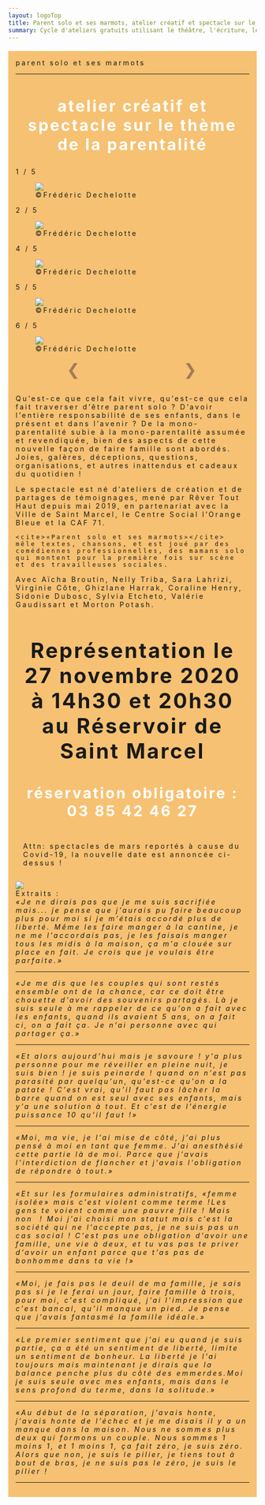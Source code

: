 ```yaml
---
layout: logoTop
title: Parent solo et ses marmots, atelier créatif et spectacle sur le thème de la parentalité à Saint Marcel et Châlon sur Saône.
summary: Cycle d'ateliers gratuits utilisant le théâtre, l'écriture, le chant, l'art thérapie, dans le but de l'écriture et de la représentation d'une pièce de théâtre réunissant une équipe amateure et professionnelle et explorant toutes les facettes de la monoparentalité.
---
```


<div id="psesm" style="background-color: #f6c172; margin-top:20px;letter-spacing: 0.2rem; padding:15px">
  <div class="Motto">
    parent solo et ses marmots
  </div>
  <hr class="styled-hr">
  <h2 style="color:white; text-align:center; font-size:32px;letter-spacing: 0.2rem;">
    atelier créatif et spectacle sur le thème de la parentalité
  </h2>

<!-- Slideshow container -->
<div class="slideshow-container" style="position: relative;">

  <!-- Full-width images with number and caption text -->
  <div class="mySlides">
    <div class="numbertext">1 / 5</div>
    <figure>
      <img src="https://res.cloudinary.com/dnxcesebo/image/upload/f_auto,q_auto,w_800/v1601969073/gatsby-cloudinary/Parent_solo_12.svg">
      <figcaption class="figCap">©Frédéric Dechelotte</figcaption>
    </figure>
  </div>

  <div class="mySlides">
    <div class="numbertext">2 / 5</div>
    <figure>
      <img src="https://res.cloudinary.com/dnxcesebo/image/upload/f_auto,q_auto,w_800/v1601969062/gatsby-cloudinary/Parent_solo_29.svg">
      <figcaption class="figCap">©Frédéric Dechelotte</figcaption>
    </figure>
  </div>

  <div class="mySlides">
    <div class="numbertext">4 / 5</div>
    <figure>
      <img src="https://res.cloudinary.com/dnxcesebo/image/upload/f_auto,q_auto,w_800/v1601969088/gatsby-cloudinary/Parent_solo_48.svg">
      <figcaption class="figCap">©Frédéric Dechelotte</figcaption>
    </figure>
  </div>

  <div class="mySlides">
    <div class="numbertext">5 / 5</div>
    <figure>
      <img src="https://res.cloudinary.com/dnxcesebo/image/upload/f_auto,q_auto,w_800/v1601969092/gatsby-cloudinary/Parent_solo_50.svg">
      <figcaption class="figCap">©Frédéric Dechelotte</figcaption>
    </figure>
  </div>

  <div class="mySlides">
    <div class="numbertext">6 / 5</div>
    <figure>
      <img src="https://res.cloudinary.com/dnxcesebo/image/upload/f_auto,q_auto,w_800/v1601969090/gatsby-cloudinary/Parent_solo_52.svg">
      <figcaption class="figCap">©Frédéric Dechelotte</figcaption>
    </figure>
  </div>
  
  <!-- Next and previous buttons -->
  <div style="display: flex; flex-wrap:nowrap; justify-content:space-around;">
    <div>
      <a class="prev" onclick="plusSlides(-1)" style="cursor:pointer; color: hsl(30.4,31.2%,48.4%); font-size:2rem">&#10094;</a>
    </div>
    <div>
      <a class="next" onclick="plusSlides(1)" style="cursor:pointer; color: hsl(30.4,31.2%,48.4%); font-size:2rem;">&#10095;</a>
    </div>
  </div>

</div>
<br>

<!-- The dots/circles -->

<script>
  var slideIndex = 1;
  showSlides(slideIndex);

  // Next/previous controls
  function plusSlides(n) {
    showSlides(slideIndex += n);
  }

  // Thumbnail image controls
  function currentSlide(n) {
    showSlides(slideIndex = n);
  }

  function showSlides(n) {
    var i;
    var slides = document.getElementsByClassName("mySlides");
    var dots = document.getElementsByClassName("dot");
    if (n > slides.length) {
      slideIndex = 1
    }
    if (n < 1) {
      slideIndex = slides.length
    }
    for (i = 0; i < slides.length; i++) {
      slides[i].style.display = "none";
    }
    for (i = 0; i < dots.length; i++) {
      dots[i].className = dots[i]
        .className
        .replace("active", "");
    }
    slides[slideIndex - 1].style.display = "block";
    dots[slideIndex - 1].className += "active";
  }
  </script>

  <p class="intro-text">Qu’est-ce que cela fait vivre, qu’est-ce que cela fait traverser d’être parent solo&nbsp;? D’avoir l’entière responsabilité de ses enfants, dans le présent et dans l’avenir ? De la mono-parentalité subie à la mono-parentalité assumée et revendiquée, bien des aspects de cette nouvelle façon de faire famille sont abordés. Joies, galères, déceptions, questions, organisations, et autres inattendus et cadeaux du quotidien !</p>
  <p class="intro-text">
    Le spectacle est né d’ateliers de création et de partages de témoignages, mené par
    <span class="rever-typog">Rêver Tout Haut</span>
    depuis mai 2019, en partenariat avec la Ville de Saint Marcel, le Centre Social l’Orange Bleue et la CAF 71.

    <cite>«Parent solo et ses marmots»</cite>
    mêle textes, chansons, et est joué par des comédiennes professionnelles, des mamans solo qui montent pour la première fois sur scène et des travailleuses sociales.

  </p>
  <p class="intro-text">
    Avec Aïcha Broutin, Nelly Triba, Sara Lahrizi, Virginie Côte, Ghizlane Harrak, Coraline Henry, Sidonie Dubosc, Sylvia Etcheto, Valérie Gaudissart et Morton Potash.
  </p>
  <h2 style="color:tomatored; text-align:center; font-size:42px;letter-spacing: 0.2rem;">Représentation le 27 novembre 2020
    <br>à 14h30 et 20h30
    <br>au Réservoir de Saint Marcel</h2>
  <h3 style="text-align:center;font-size:30px;color:white">réservation obligatoire : 03 85 42 46 27
  </h3>
  <p style="padding:15px">Attn: spectacles de mars reportés à cause du Covid-19, la nouvelle date est annoncée ci-dessus !</p>

  <div class="center-max600-block">
    <img src="https://res.cloudinary.com/dnxcesebo/image/upload/f_auto,q_auto,w_800/v1602259460/psesm-affiche-course_ppmtby.jpg">
  </div>
  <div class="MottoSmaller">Extraits :</div>
  <cite>
    «Je ne dirais pas que je me suis sacrifiée mais... je pense que j’aurais pu faire beaucoup plus pour moi si je m’étais accordé plus de liberté. Même les faire manger à la cantine, je ne me l’accordais pas, je les faisais manger tous les midis à la maison, ça m’a clouée sur place en fait. Je crois que je voulais être parfaite.»
  </cite><hr>
  <cite>
    «Je me dis que les couples qui sont restés ensemble ont de la chance, car ce doit être chouette d’avoir des souvenirs partagés. Là je suis seule à me rappeler de ce qu’on a fait avec les enfants, quand ils avaient 5 ans, on a fait ci, on a fait ça. Je n’ai personne avec qui partager ça.»
  </cite><hr>
  <cite>
    «Et alors aujourd’hui mais je savoure&nbsp;! y’a plus personne pour me réveiller en pleine nuit, je suis bien&nbsp;! je suis peinarde&nbsp;! quand on n’est pas parasité par quelqu’un, qu’est-ce qu’on a la patate&nbsp;! C’est vrai, qu’il faut pas lâcher la barre quand on est seul avec ses enfants, mais y’a une solution à tout. Et c’est de l’énergie puissance 10 qu’il faut&nbsp;!»
  </cite><hr>
  <cite>
    «Moi, ma vie, je l’ai mise de côté, j’ai plus pensé à moi en tant que femme. J’ai anesthésié cette partie là de moi. Parce que j’avais l’interdiction de flancher et j’avais l’obligation de répondre à tout.»
  </cite><hr>
  <cite>
    «Et sur les formulaires administratifs, «femme isolée» mais c’est violent comme terme&nbsp;!Les gens te voient comme une pauvre fille&nbsp;! Mais non &nbsp;! Moi j’ai choisi mon statut mais c’est la société qui ne l’accepte pas, je ne suis pas un cas social&nbsp;! C’est pas une obligation d’avoir une famille, une vie à deux, et tu vas pas te priver d’avoir un enfant parce que t’as pas de bonhomme dans ta vie&nbsp;!»
  </cite><hr>
  <cite>
    «Moi, je fais pas le deuil de ma famille, je sais pas si je le ferai un jour, faire famille à trois, pour moi, c’est compliqué, j’ai l’impression que c’est bancal, qu’il manque un pied. Je pense que j’avais fantasmé la famille idéale.»
  </cite><hr>
  <cite>
    «Le premier sentiment que j’ai eu quand je suis partie, ça a été un sentiment de liberté, limite un sentiment de bonheur. La liberté je l’ai toujours mais maintenant je dirais que la balance penche plus du côté des emmerdes.Moi je suis seule avec mes enfants, mais dans le sens profond du terme, dans la solitude.»
  </cite><hr>
  <cite>
    «Au début de la séparation, j’avais honte, j’avais honte de l’échec et je me disais il y a un manque dans la maison. Nous ne sommes plus deux qui formons un couple. Nous sommes 1 moins 1, et 1 moins 1, ça fait zéro, je suis zéro. Alors que non, je suis le pilier, je tiens tout à bout de bras, je ne suis pas le zéro, je suis le pilier&nbsp;!
  </cite><hr>
</div>
